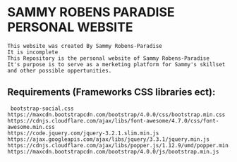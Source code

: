 # SAMMY ROBENS PARADISE PERSONAL WEBSITE
    This website was created By Sammy Robens-Paradise
    It is incomplete
    This Repository is the personal website of Sammy Robens-Paradise
    It's purpose is to serve as a merketing platform for Sammy's skillset
    and other possible oppertunities.

 ## Requirements (Frameworks CSS libraries ect):
     bootstrap-social.css
    https://maxcdn.bootstrapcdn.com/bootstrap/4.0.0/css/bootstrap.min.css
    https://cdnjs.cloudflare.com/ajax/libs/font-awesome/4.7.0/css/font-awesome.min.css
    https://code.jquery.com/jquery-3.2.1.slim.min.js
    https://ajax.googleapis.com/ajax/libs/jquery/3.3.1/jquery.min.js
    https://cdnjs.cloudflare.com/ajax/libs/popper.js/1.12.9/umd/popper.min.js
    https://maxcdn.bootstrapcdn.com/bootstrap/4.0.0/js/bootstrap.min.js
